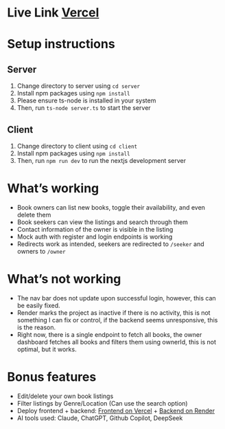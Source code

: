 # Live Link [Vercel](https://shelf-assignment.vercel.app/)

# Setup instructions

## Server
1. Change directory to server using `cd server`
2. Install npm packages using `npm install`
3. Please ensure ts-node is installed in your system
4. Then, run `ts-node server.ts` to start the server

## Client
1. Change directory to client using `cd client`
2. Install npm packages using `npm install`
3. Then, run `npm run dev` to run the nextjs development server

 
# What’s working 
- Book owners can list new books, toggle their availability, and even delete them
- Book seekers can view the listings and search through them
- Contact information of the owner is visible in the listing
- Mock auth with register and login endpoints is working
- Redirects work as intended, seekers are redirected to `/seeker` and owners to `/owner`

# What’s not working
- The nav bar does not update upon successful login, however, this can be easily fixed.
- Render marks the project as inactive if there is no activity, this is not something I can fix or control, if the backend seems unresponsive, this is the reason.
- Right now, there is a single endpoint to fetch all books, the owner dashboard fetches all books and filters them using ownerId, this is not optimal, but it works.

# Bonus features
- Edit/delete your own book listings
- Filter listings by Genre/Location (Can use the search option)
- Deploy frontend + backend: [Frontend on Vercel](https://shelf-assignment.vercel.app/) + [Backend on Render](https://shelf-assignment-usfy.onrender.com)
- AI tools used: Claude, ChatGPT, Github Copilot, DeepSeek

